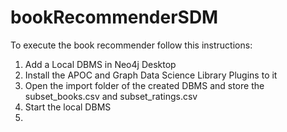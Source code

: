 # bookRecommenderSDM

To execute the book recommender follow this instructions:

1. Add a Local DBMS in Neo4j Desktop
2. Install the APOC and Graph Data Science Library Plugins to it
3. Open the import folder of the created DBMS and store the subset_books.csv and subset_ratings.csv
4. Start the local DBMS
5. 
